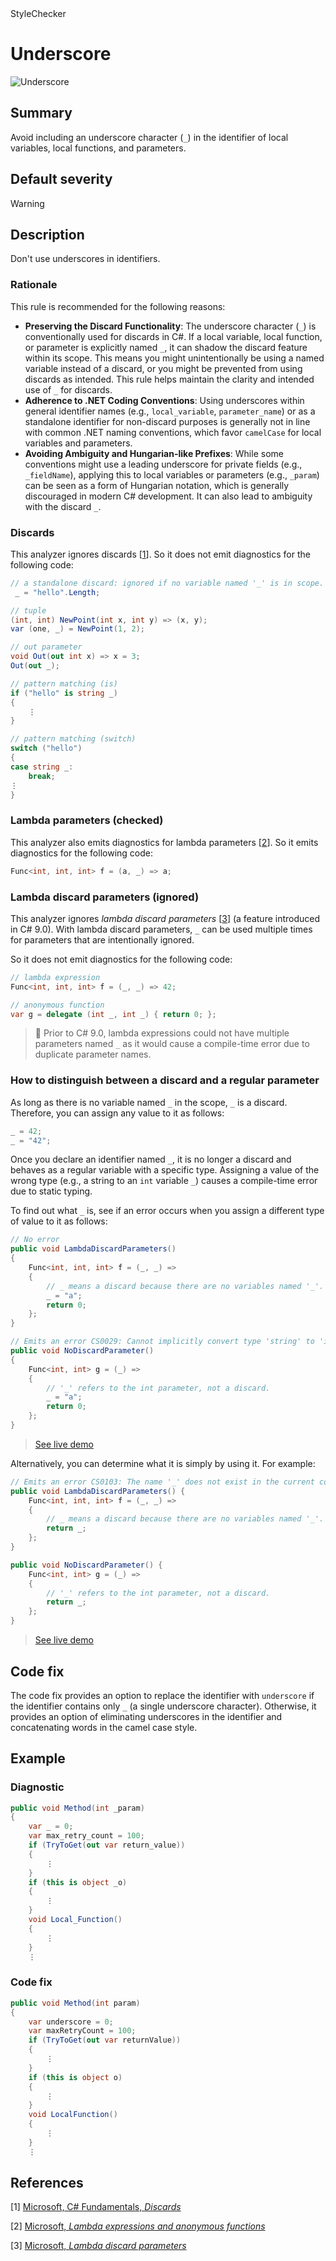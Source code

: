 <div class="project-logo">StyleChecker</div>
<div id="toc-level" data-values="H2,H3"></div>

# Underscore

<div class="horizontal-scroll">

![Underscore][fig-Underscore]

</div>

## Summary

Avoid including an underscore character (`_`) in the identifier of
local variables, local functions, and parameters.

## Default severity

Warning

## Description

Don't use underscores in identifiers.

### Rationale

This rule is recommended for the following reasons:

- **Preserving the Discard Functionality**: The underscore character (`_`) is
  conventionally used for discards in C#. If a local variable, local function,
  or parameter is explicitly named `_`, it can shadow the discard feature
  within its scope. This means you might unintentionally be using a named
  variable instead of a discard, or you might be prevented from using discards
  as intended. This rule helps maintain the clarity and intended use of `_` for
  discards.
- **Adherence to .NET Coding Conventions**: Using underscores within general
  identifier names (e.g., `local_variable`, `parameter_name`) or as a
  standalone identifier for non-discard purposes is generally not in line with
  common .NET naming conventions, which favor `camelCase` for local variables
  and parameters.
- **Avoiding Ambiguity and Hungarian-like Prefixes**: While some conventions
  might use a leading underscore for private fields (e.g., `_fieldName`),
  applying this to local variables or parameters (e.g., `_param`) can be seen
  as a form of Hungarian notation, which is generally discouraged in modern C#
  development. It can also lead to ambiguity with the discard `_`.

### Discards

This analyzer ignores discards \[[1](#ref1)\]. So it does not emit diagnostics
for the following code:

```csharp
// a standalone discard: ignored if no variable named '_' is in scope.
 _ = "hello".Length;

// tuple
(int, int) NewPoint(int x, int y) => (x, y);
var (one, _) = NewPoint(1, 2);

// out parameter
void Out(out int x) => x = 3;
Out(out _);

// pattern matching (is)
if ("hello" is string _)
{
    ⋮
}

// pattern matching (switch)
switch ("hello")
{
case string _:
    break;
⋮
}
```

### Lambda parameters (checked)

This analyzer also emits diagnostics for lambda parameters \[[2](#ref2)\]. So
it emits diagnostics for the following code:

```csharp
Func<int, int, int> f = (a, _) => a; 
```

### Lambda discard parameters (ignored)

This analyzer ignores _lambda discard parameters_ \[[3](#ref3)\] (a feature
introduced in C# 9.0). With lambda discard parameters, `_` can be used multiple
times for parameters that are intentionally ignored.

So it does not emit diagnostics for the following code:

```csharp
// lambda expression
Func<int, int, int> f = (_, _) => 42;

// anonymous function
var g = delegate (int _, int _) { return 0; };
```

> 🧷 Prior to C# 9.0, lambda expressions could not have multiple parameters
> named `_` as it would cause a compile-time error due to duplicate parameter
> names.

### How to distinguish between a discard and a regular parameter

As long as there is no variable named `_` in the scope, `_` is a discard.
Therefore, you can assign any value to it as follows:

```csharp
_ = 42;
_ = "42";
```

Once you declare an identifier named `_`, it is no longer a discard and behaves
as a regular variable with a specific type. Assigning a value of the wrong type
(e.g., a string to an `int` variable `_`) causes a compile-time error due to
static typing.

To find out what `_` is, see if an error occurs when you assign a different
type of value to it as follows:

```csharp
// No error
public void LambdaDiscardParameters()
{
    Func<int, int, int> f = (_, _) =>
    {
        // _ means a discard because there are no variables named '_'.
        _ = "a";
        return 0;
    };
}

// Emits an error CS0029: Cannot implicitly convert type 'string' to 'int'
public void NoDiscardParameter()
{
    Func<int, int> g = (_) =>
    {
        // '_' refers to the int parameter, not a discard.
        _ = "a";
        return 0;
    };
}
```

> [See live demo][sharplab:assigning_something_to_discard]

Alternatively, you can determine what it is simply by using it. For example:

```csharp
// Emits an error CS0103: The name '_' does not exist in the current context
public void LambdaDiscardParameters() {
    Func<int, int, int> f = (_, _) =>
    {
        // _ means a discard because there are no variables named '_'.
        return _;
    };
}

public void NoDiscardParameter() {
    Func<int, int> g = (_) =>
    {
        // '_' refers to the int parameter, not a discard.
        return _;
    };
}
```

> [See live demo][sharplab:using_underscore]

## Code fix

The code fix provides an option to replace the identifier with `underscore` if
the identifier contains only `_` (a single underscore character). Otherwise, it
provides an option of eliminating underscores in the identifier and
concatenating words in the camel case style.

## Example

### Diagnostic

```csharp
public void Method(int _param)
{
    var _ = 0;
    var max_retry_count = 100;
    if (TryToGet(out var return_value))
    {
        ⋮
    }
    if (this is object _o)
    {
        ⋮
    }
    void Local_Function()
    {
        ⋮
    }
    ⋮
```

### Code fix

```csharp
public void Method(int param)
{
    var underscore = 0;
    var maxRetryCount = 100;
    if (TryToGet(out var returnValue))
    {
        ⋮
    }
    if (this is object o)
    {
        ⋮
    }
    void LocalFunction()
    {
        ⋮
    }
    ⋮
```

## References

<a id="ref1"></a>
[1] [Microsoft, C# Fundamentals, _Discards_][microsoft:csharp-discard]

<a id="ref2"></a>
[2] [Microsoft, _Lambda expressions and anonymous functions_][microsoft:csharp-lambda-expression]

<a id="ref3"></a>
[3] [Microsoft, _Lambda discard parameters_][microsoft:csharp-lambda-discard-parameters]

[fig-Underscore]:
  https://maroontress.github.io/StyleChecker/images/Underscore.png
[microsoft:csharp-discard]:
  https://learn.microsoft.com/en-us/dotnet/csharp/fundamentals/functional/discards
[microsoft:csharp-lambda-expression]:
  https://learn.microsoft.com/en-us/dotnet/csharp/language-reference/operators/lambda-expressions
[microsoft:csharp-lambda-discard-parameters]:
  https://learn.microsoft.com/en-us/dotnet/csharp/language-reference/proposals/csharp-9.0/lambda-discard-parameters
[sharplab:assigning_something_to_discard]:
  https://sharplab.io/#v2:C4LghgzsA0AmIGoA+ABATARgLAChcoGYACdIgYSIG9dci6iB6BogOQHsiBTAJ27e9r1CJACxEAMmAC2AI1hgAIgEsIAYzDdYABQ3TOwHhAAUASkF1qOetZIBWADxKAdjCLPX7gHxEAZkQC8REYA+tBEwSYBnuY2ljbxjMzBRFKcYE4QRGBEsCrqmkQynOoArhCcRMAAFjwVGhVOHABuGkpgMgA2nJlOerBEAOTBAwB0MQnhAUQARGDTANzjCSgA7EQADItWCQC+W9Y7NNt0TEQAolJKwJnpXLz85ADK6+toAJwg5OmNwG5SAA4dJSqK4dACeRFUbCcTR4v2AYP+FQGKAw6wGlQ4A3cAxiwhQYnYyjUGm0ulSBm4phicWWDncYS8RAA5lMQpF/NFjrElvFTkMMdxOD5DJjKjU3C4iP9yfoeGEflkcnlSWNuRNkoFZgteTZVht9rtDXRDjhTUA
[sharplab:using_underscore]:
  https://sharplab.io/#v2:C4LghgzsA0AmIGoA+ABATARgLAChcoGYACdIgYSIG9dci6iB6BogUQFsBLYCIsAOyIBTAE7CA9sPIBlAAwYZBEEQAqAC0FE+YNhoDkAfV1FYYwTz5jgQgB4coRDgODqiAYwCuowXyuuxPwWtgWnpCEgAWIgAZbQAjWDAAETtXMGFYAAU07UFgEQgACgBKKhD6UIBWAB5HGAcfaHrgAD4iADMiAF4iAv1G/RLO5rLy0pxRicZmfSIdfh4wYxS02CJYwVT3CA1nEQ00jQsiADc0jjBYgBszTRzVg10AOhHJkgB2In0Abhf6AF8fuN/jQgXQwihIgA5MTJCCpdJZYQ5PLCYpjV4oaq1Rq1VoAcy6PQGXWGoNG1DJryYRAeRGEgja+SIwDEzJctSIAAdsjoUY0LFZFrBlulnpTJigPt9fnQASM/rgFTggA==
